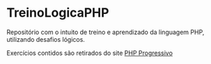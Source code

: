 # TreinoLogicaPHP

Repositório com o intuito de treino e aprendizado da linguagem PHP, utilizando desafios lógicos.

Exercícios contidos são retirados do site [PHP Progressivo](https://www.phpprogressivo.net/2019/01/Exercicios-Basicos-PHP-Resolvidos.html)
